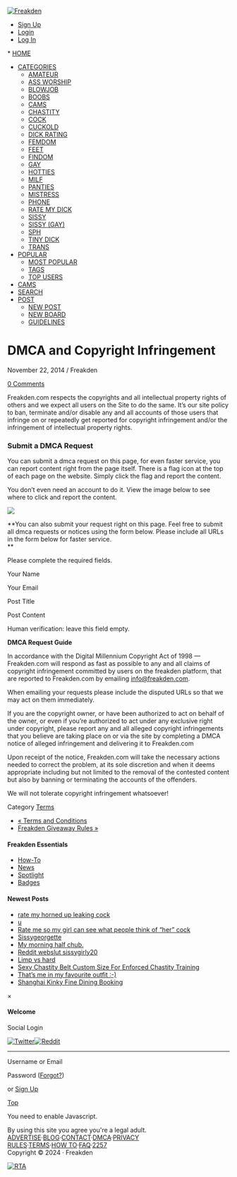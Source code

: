[](https://www.freakden.com/login/)

[![Freakden](https://www.freakden.com/wp-content/uploads/2014/12/Freakden.png)](https://www.freakden.com/)

* [Sign Up](https://www.freakden.com/signup/)
* [Login](https://www.freakden.com/login/?redirect_to=%2Fpin%2Fdmca-and-copyright-infringement%2F)
* [Log In](https://www.freakden.com/login/)
[](https://www.freakden.com/login/)

[](https://www.freakden.com/login/)

[](https://www.freakden.com/login/)* [](https://www.freakden.com/login/)[HOME](https://www.freakden.com/)
* [CATEGORIES](#)
    * [AMATEUR](https://www.freakden.com/amateur/)
    * [ASS WORSHIP](https://www.freakden.com/asses/)
    * [BLOWJOB](https://www.freakden.com/blowjob/)
    * [BOOBS](https://www.freakden.com/boob/)
    * [CAMS](https://www.freakden.com/go/fantasy-cams-live/)
    * [CHASTITY](https://www.freakden.com/chastity/)
    * [COCK](https://www.freakden.com/cock/)
    * [CUCKOLD](https://www.freakden.com/cuckold/)
    * [DICK RATING](https://www.freakden.com/go/femdomist/)
    * [FEMDOM](https://www.freakden.com/femdom/)
    * [FEET](https://www.freakden.com/foot/)
    * [FINDOM](https://www.freakden.com/findom/)
    * [GAY](https://www.freakden.com/gay/)
    * [HOTTIES](https://www.freakden.com/hotties/)
    * [MILF](https://www.freakden.com/milf/)
    * [PANTIES](https://www.freakden.com/panty/)
    * [MISTRESS](https://www.freakden.com/mistress/)
    * [PHONE](https://www.freakden.com/go/phone/)
    * [RATE MY DICK](https://www.freakden.com/rate-dick/)
    * [SISSY](https://www.freakden.com/sissy/)
    * [SISSY (GAY)](https://www.freakden.com/gay-sissy/)
    * [SPH](https://www.freakden.com/sph/)
    * [TINY DICK](https://www.freakden.com/tiny-dick/)
    * [TRANS](https://www.freakden.com/trans/)
* [POPULAR](#)
    * [MOST POPULAR](https://www.freakden.com/popular/)
    * [TAGS](https://www.freakden.com/?s=&q=tags)
    * [TOP USERS](https://www.freakden.com/top-users/)
* [CAMS](https://www.freakden.com/go/femdom-mistress/)
* [SEARCH](https://www.freakden.com/?s=)
* [POST](#)
    * [NEW POST](https://www.freakden.com/itm-settings/)
    * [NEW BOARD](https://www.freakden.com/grp-settings/)
    * [GUIDELINES](https://www.freakden.com/do-not-post-list/)

 

DMCA and Copyright Infringement
===============================

November 22, 2014 / Freakden

[0 Comments](#navigation)

Freakden.com respects the copyrights and all intellectual property rights of others and we expect all users on the Site to do the same. It’s our site policy to ban, terminate and/or disable any and all accounts of those users that infringe on or repeatedly get reported for copyright infringement and/or the infringement of intellectual property rights.

### **Submit a DMCA Request**

You can submit a dmca request on this page, for even faster service, you can report content right from the page itself. There is a flag icon at the top of each page on the website. Simply click the flag and report the content.

You don’t even need an account to do it. View the image below to see where to click and report the content.

![](https://www.freakden.com/wp-content/uploads/2014/11/How-to-report-a-page.jpg)

**You can also submit your request right on this page. Feel free to submit all dmca requests or notices using the form below. Please include all URLs in the form below for faster service.  
**

Please complete the required fields.

Your Name 

Your Email 

Post Title 

Post Content

Human verification: leave this field empty. 

 

**DMCA Request Guide**

In accordance with the Digital Millennium Copyright Act of 1998 — Freakden.com will respond as fast as possible to any and all claims of copyright infringement committed by users on the freakden platform, that are reported to Freakden.com by emailing info@freakden.com.

When emailing your requests please include the disputed URLs so that we may act on them immediately.

If you are the copyright owner, or have been authorized to act on behalf of the owner, or even if you’re authorized to act under any exclusive right under copyright, please report any and all alleged copyright infringements that you believe are taking place on or via the site by completing a DMCA notice of alleged infringement and delivering it to Freakden.com

Upon receipt of the notice, Freakden.com will take the necessary actions needed to correct the problem, at its sole discretion and when it deems appropriate including but not limited to the removal of the contested content but also by banning or terminating the accounts of the offenders.

We will not tolerate copyright infringement whatsoever!

Category [Terms](https://www.freakden.com/blog/terms/)

* [« Terms and Conditions](https://www.freakden.com/pin/terms-and-conditions/)
* [Freakden Giveaway Rules »](https://www.freakden.com/pin/freakden-giveaway-rules/)

#### Freakden Essentials

* [How-To](https://www.freakden.com/blog/how-to/)
* [News](https://www.freakden.com/blog/news/)
* [Spotlight](https://www.freakden.com/blog/spotlight/)
* [Badges](https://www.freakden.com/pin/get-your-freakden-badges/)

#### Newest Posts

* [rate my horned up leaking cock](https://www.freakden.com/pin/rate-my-horned-up-leaking-cock/)
* [u](https://www.freakden.com/pin/u-4/)
* [Rate me so my girl can see what people think of “her” cock](https://www.freakden.com/pin/rate-me-so-my-girl-can-see-what-people-think-of-her-cock/)
* [Sissygeorgette](https://www.freakden.com/pin/sissygeorgette-2/)
* [My morning half chub.](https://www.freakden.com/pin/my-morning-half-chub/)
* [Reddit webslut sissygirly20](https://www.freakden.com/pin/reddit-webslut-sissygirly20/)
* [Limp vs hard](https://www.freakden.com/pin/limp-vs-hard/)
* [Sexy Chastity Belt Custom Size For Enforced Chastity Training](https://www.freakden.com/pin/sexy-chastity-belt-custom-size-for-enforced-chastity-training/)
* [That’s me in my favourite outfit :-)](https://www.freakden.com/pin/thats-me-in-my-favourite-outfit/)
* [Shanghai Kinky Fine Dining Booking](https://www.freakden.com/pin/shanghai-kinky-fine-dining-booking/)

×

#### Welcome

Social Login

 [![Twitter](https://www.freakden.com/wp-content/themes/pinclone/img/social/twitter.png)](https://www.freakden.com/wp-login.php?action=wordpress_social_authenticate&mode=login&provider=Twitter&redirect_to=https%3A%2F%2Fwww.freakden.com%2Fpin%2Fdmca-and-copyright-infringement%2F "Connect with Twitter")[![Reddit](https://www.freakden.com/wp-content/themes/pinclone/img/social/reddit.png)](https://www.freakden.com/wp-login.php?action=wordpress_social_authenticate&mode=login&provider=Reddit&redirect_to=https%3A%2F%2Fwww.freakden.com%2Fpin%2Fdmca-and-copyright-infringement%2F "Connect with Reddit")

* * *

Username or Email 

Password ([Forgot?](https://www.freakden.com/login-lpw/)) 

or [Sign Up](https://www.freakden.com/signup/)

[Top](#)

You need to enable Javascript.

  

  

By using this site you agree you're a legal adult.  
[ADVERTISE](https://www.freakden.com/pin/advertise/)·[BLOG](https://www.freakden.com/c/blog/)·[CONTACT](https://www.freakden.com/contact/)·[DMCA](https://www.freakden.com/pin/dmca-and-copyright-infringement/)·[PRIVACY](https://www.freakden.com/pin/privacy-policy/)  
[RULES](https://www.freakden.com/do-not-post-list/)·[TERMS](https://www.freakden.com/pin/terms-and-conditions/)·[HOW TO](https://www.freakden.com/pin/how-it-all-works/)·[FAQ](https://www.freakden.com/pin/faqs/)·[2257](https://www.freakden.com/pin/2257-compliance-statement/)  
Copyright © 2024 · Freakden

  

[![RTA](https://www.freakden.com/wp-content/uploads/2019/03/RTA.gif)](https://www.rtalabel.org/)